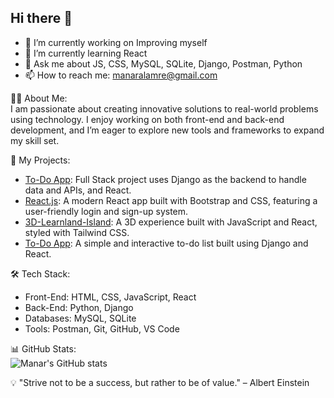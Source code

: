 ## Hi there 👋




- 🔭 I’m currently working on Improving myself  
- 🌱 I’m currently learning React 
- 💬  Ask me about JS, CSS, MySQL, SQLite, Django, Postman, Python
- 📫 How to reach me: manaralamre@gmail.com  

👩‍💻 About Me:  
I am passionate about creating innovative solutions to real-world problems using technology. I enjoy working on both front-end and back-end development, and I’m eager to explore new tools and frameworks to expand my skill set. 

📂 My Projects:  
- [To-Do App](https://github.com/manaralamri/Django-React): Full Stack project uses Django as the backend to handle data and APIs, and React.
- [React.js](https://github.com/manaralamri/React.js): A modern React app built with Bootstrap and CSS, featuring a user-friendly login and sign-up system.
- [3D-Learnland-Island](https://github.com/manaralamri/3D-Learnland-Island): A 3D experience built with JavaScript and React, styled with Tailwind CSS.
- [To-Do App](https://github.com/your_project_link): A simple and interactive to-do list built using Django and React.


🛠️ Tech Stack:  
- Front-End: HTML, CSS, JavaScript, React  
- Back-End: Python, Django   
- Databases: MySQL, SQLite  
- Tools: Postman, Git, GitHub, VS Code  


📊 GitHub Stats:  
![Manar's GitHub stats](https://github.com/manaralamri)  


💡 "Strive not to be a success, but rather to be of value." – Albert Einstein  

